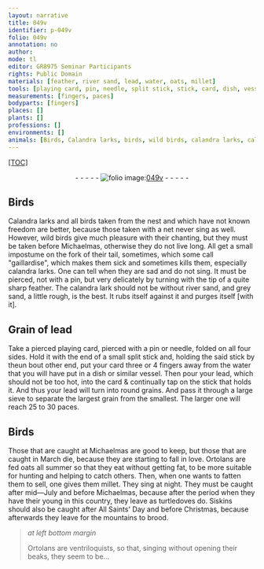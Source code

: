 ```yaml
---
layout: narrative
title: 049v
identifier: p-049v
folio: 049v
annotation: no
author:
mode: tl
editor: GR8975 Seminar Participants
rights: Public Domain
materials: [feather, river sand, lead, water, oats, millet]
tools: [playing card, pin, needle, split stick, stick, card, dish, vessel, sieve]
measurements: [fingers, paces]
bodyparts: [fingers]
places: []
plants: []
professions: []
environments: []
animals: [Birds, Calandra larks, birds, wild birds, calandra larks, calandra lark, Ortolans, turtledoves, Siskins]
---
```


<p><a href="{{ site.baseurl }}/diplomatic/">[TOC]</a></p><div class="folio" align="center">- - - - - <a href="http://gallica.bnf.fr/ark:/12148/btv1b10500001g/f104.image" target="_blank"><img src="https://cu-mkp.github.io/2017-workshop-edition/assets/photo-icon.png" alt="folio image: " style="display:inline-block; margin-bottom:-3px;"/>049v</a> - - - - - </div>  
  

## <span class="al">Birds</span>

 
<span class="al">Calandra larks</span> and all <span class="al">birds</span> taken from the nest and which have not known freedom are better, because those taken with a net never sing as well. However, <span class="al">wild birds</span> give much pleasure with their chanting, but they must be taken before Michaelmas, otherwise they do not live long. All get a small impostume on the fork of their tail, sometimes, which some call "gaillardise", which makes them sick and sometimes kills them, especially <span class="al">calandra larks</span>. One can tell when they are sad and do not sing. It must be pierced, not with a pin, but very delicately by turning with the tip of a quite sharp <span class="m">feather</span>. The <span class="al">calandra lark</span> should not be without <span class="m">river sand</span>, and grey sand, a little rough, is the best. It rubs itself against it and purges itself [with it]. 
 
 
  

## Grain of <span class="m">lead</span>

 
Take a <span class="del">pierced</span> <span class="tl">playing card</span>, pierced with a <span class="tl">pin</span> or <span class="tl">needle</span>, folded on all four sides. Hold it with the end of a small <span class="tl">split stick</span> and, holding the said <span class="tl">stick</span> by the<span class="del">un bout</span> <span class="add">other</span> end, put your <span class="tl">card</span> three or 4 <span class="ms"><span class="bp">fingers</span></span> away from the <span class="m">water</span> that you will have put in a <span class="tl">dish</span> or similar <span class="tl">vessel</span>. Then pour your <span class="m">lead</span>, which should not be too hot, into the <span class="tl">card</span> & continually tap on the <span class="tl">stick</span> that holds it. And thus your <span class="m">lead</span> will turn into round grains. And pass it through a large <span class="tl">sieve</span> to separate the largest grain from the smallest. The larger one will reach 25 to 30 <span class="ms">paces</span>. 
 
 
  

## <span class="al">Birds</span>

 
Those that are caught at Michaelmas are good to keep, but those that are caught in March die, because they are starting to fall in love. <span class="al">Ortolans</span> are fed <span class="m">oats</span> all summer so that they eat without getting fat, to be more suitable for hunting and helping to catch others. Then, when one wants to fatten them to sell, one gives them <span class="m">millet</span>. They sing at night. They must be caught after mid—July and before Michaelmas, because after the period when they have their young in this country, they leave as <span class="al">turtledoves</span> do. <span class="al">Siskins</span> should also be caught after All Saints' Day and before Christmas, because afterwards they leave for the mountains to brood. 
 
> *at left bottom margin*
> 
> 
>   <span class="al">Ortolans</span> are ventriloquists, so that, singing without opening their beaks, they seem to be… 
 
